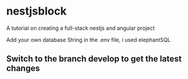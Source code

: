 # nestjsblock

A tutorial on creating a full-stack nestjs and angular project

Add your own database String in the .env file, i used elephantSQL

## Switch to the branch develop to get the latest changes
